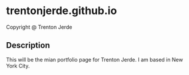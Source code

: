 # trentonjerde.github.io
  Copyright @ Trenton Jerde
  ## Description
  This will be the mian portfolio page for Trenton Jerde. 
  I am based in New York City. 
